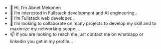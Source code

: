 - 👋 Hi, I’m Abnet Mekonen
- 👀 I’m interested in Fullstack development and AI engineering..
- 🌱 I’m Fullstack web developer..
- 💞️ I’m looking to collaborate on many projects to develop my skill and to maximize my networking scope  ...
- 📫 if you are looking to reach me just contact me on whatsapp or linkedin you get in my profile...

<!---
Abnet32/Abnet32 is a ✨ special ✨ repository because its `README.md` (this file) appears on your GitHub profile.
You can click the Preview link to take a look at your changes.
--->
